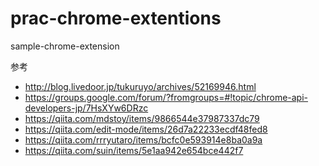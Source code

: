 # prac-chrome-extentions
sample-chrome-extension

参考
* http://blog.livedoor.jp/tukuruyo/archives/52169946.html
* https://groups.google.com/forum/?fromgroups=#!topic/chrome-api-developers-jp/7HsXYw6DRzc
* https://qiita.com/mdstoy/items/9866544e37987337dc79
* https://qiita.com/edit-mode/items/26d7a22233ecdf48fed8
* https://qiita.com/rrryutaro/items/bcfc0e593914e8ba0a9a
* https://qiita.com/suin/items/5e1aa942e654bce442f7